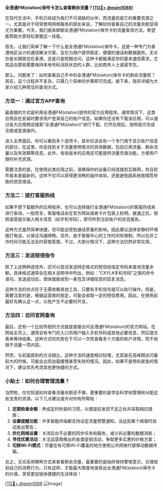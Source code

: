 **全港通FM(station)保号卡怎么查看剩余流量？[[TG💪+ @esim1088](https://t.me/s/esim1088)]**

在现代生活中，手机已经成为我们不可或缺的伙伴，而流量则是它的重要资源之一。尤其是对于经常使用网络服务的朋友来说，了解如何查看自己的流量余额显得尤为重要。今天，我们就来聊聊全港通FM(station)保号卡的流量查询方法，希望能帮助大家轻松掌握这一技能。

首先，让我们简单了解一下什么是全港通FM(station)保号卡。这是一种专门为香港地区设计的通信解决方案，旨在为用户提供稳定、便捷的通话和数据服务。无论你是长期居住在香港，还是只是短期访问，这种卡都能满足你的基本通信需求。尤其适合那些需要保持本地号码活跃状态的人群，比如商务人士或留学生。

那么，问题来了：如何查看自己手中的全港通FM(station)保号卡的剩余流量呢？其实，这个过程并不复杂，只需几个简单的步骤即可完成。接下来，我将详细为大家介绍几种常见的查询方式。

### 方法一：通过官方APP查询

最直接的方式是利用全港通FM(station)提供的官方应用程序。通常情况下，这类应用会在安装时要求用户登录自己的账户信息。如果你还没有下载该应用，可以通过各大应用商店搜索“全港通FM(station)”进行下载。打开应用后，按照提示完成注册或登录操作。

进入主界面后，你可以看到多个选项卡，其中应该会有一个专门用于显示账户信息的部分。在这里，你会找到关于流量使用情况的具体数据，包括已用流量、剩余流量以及有效期等信息。此外，有些版本的应用还可能提供流量充值功能，方便用户随时补充资源。

需要注意的是，在使用此类应用之前，请确保你的设备已经连接到互联网，并且软件版本是最新的。这样不仅可以获得更流畅的操作体验，还能避免因系统故障而导致的信息错误。

### 方法二：拨打客服热线

如果不想下载额外的应用程序，也可以选择拨打全港通FM(station)的客服热线来进行查询。一般而言，客服电话会在官方网站或者卡片包装上标明。拨通之后，按照语音提示输入相关信息（如手机号码），即可听到当前账户的状态报告。

这种方式虽然简单快捷，但可能会受到通话质量的影响。因此建议选择安静的环境拨打电话，以保证沟通顺畅。另外，由于客服中心的工作时间有限制，所以在非工作时间可能无法及时获取答案。不过，大部分情况下，这种方法仍然非常实用。

### 方法三：发送短信指令

除了上述两种途径外，还可以尝试发送特定格式的短信给指定号码来查询流量余额。具体格式通常会在相关说明书中列出，例如：“CXYL#手机号码”之类的命令语句。发送成功后，很快就能收到一条包含详细信息的回复消息。

这种方法的优点在于无需依赖其他工具，只要有手机信号就可以执行操作。但是，需要注意的是，根据运营商的规定，可能会收取一定的短信费用。因此，在使用前最好先确认这一点，以免产生不必要的开支。

### 方法四：访问官网查询

最后，还有一个比较传统的方法就是直接访问全港通FM(station)的官方网站。在网站主页上，通常会有专门的入口供用户输入手机号码或其他必要信息，然后提交表单等待结果。这种方式的优势在于可以一次性查看多个方面的账户详情，而不局限于流量一项内容。

然而，与前面提到的方法相比，这种方法的速度相对较慢，尤其是在高峰期访问量较大的时候，可能会出现加载缓慢甚至失败的情况。因此，如果不是特别紧急的情况下，建议优先考虑其他更快捷的方式。

### 小贴士：如何合理管理流量？

当然啦，仅仅知道如何查看流量余额还不够，更重要的是学会科学地管理和分配这些宝贵的资源。以下几点建议或许对你有所帮助：

1. **定期检查余额**：养成定时检查的习惯，以便提前发现不足之处并采取相应措施；
2. **设置提醒功能**：许多智能终端都支持设定流量预警通知，当达到某个阈值时自动发出警告；
3. **优化网络设置**：关闭后台不必要的同步任务和服务，减少非必要的数据消耗；
4. **寻找优惠活动**：关注运营商推出的各类促销活动，争取更多实惠的价格方案；
5. **切换Wi-Fi模式**：尽量在有可靠Wi-Fi覆盖的地方使用公共网络代替移动数据传输。

总之，无论采用哪种方式来查看剩余流量，最重要的是始终保持警惕意识，合理规划自己的消费行为。只有这样，才能最大限度地发挥出全港通FM(station)保号卡的价值，享受更加愉快便捷的生活体验！

[[TG💪+ @esim1088](https://t.me/s/esim1088) ![Image](https://i.postimg.cc/4NQfJmqS/Snipaste-2025-05-13-00-14-12.png)]